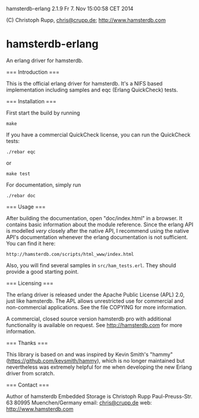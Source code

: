 hamsterdb-erlang 2.1.9                              Fr 7. Nov 15:00:58 CET 2014

(C) Christoph Rupp, chris@crupp.de; http://www.hamsterdb.com

hamsterdb-erlang
================

An erlang driver for hamsterdb.

=== Introduction ===

This is the official erlang driver for hamsterdb. It's a NIFS based
implementation including samples and eqc (Erlang QuickCheck) tests.

=== Installation ===

First start the build by running

    make

If you have a commercial QuickCheck license, you can run the QuickCheck
tests:

    ./rebar eqc

or

    make test

For documentation, simply run 

    ./rebar doc

=== Usage ===

After building the documentation, open "doc/index.html" in a browser. It
contains basic information about the module reference. Since the erlang API is
modelled *very* closely after the native API, I recommend using the native
API's documentation whenever the erlang documentation is not sufficient. You
can find it here:

    http://hamsterdb.com/scripts/html_www/index.html

Also, you will find several samples in `src/ham_tests.erl`. They should
provide a good starting point.

=== Licensing ===

The erlang driver is released under the Apache Public License (APL) 2.0, just
like hamsterdb. The APL allows unrestricted use for commercial and
non-commercial applications. See the file COPYING for more information.

A commercial, closed source version hamsterdb pro with additional functionality
is available on request. See http://hamsterdb.com for more information.

=== Thanks ===

This library is based on and was inspired by Kevin Smith's "hammy"
(https://github.com/kevsmith/hammy), which is no longer maintained but
nevertheless was extremely helpful for me when developing the new Erlang
driver from scratch.

=== Contact ===

Author of hamsterdb Embedded Storage is
    Christoph Rupp
    Paul-Preuss-Str. 63
    80995 Muenchen/Germany
    email: chris@crupp.de
    web: http://www.hamsterdb.com
